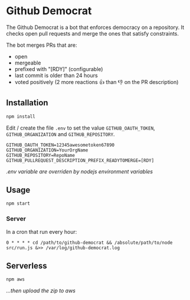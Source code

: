 Github Democrat
===============

The Github Democrat is a bot that enforces democracy on a repository.
It checks open pull requests and merge the ones that satisfy constraints.

The bot merges PRs that are:
  - open
  - mergeable
  - prefixed with "[RDY]" (configurable)
  - last commit is older than 24 hours
  - voted positively (2 more reactions :+1: than :-1: on the PR description)


## Installation

```bash
npm install
```

Edit / create the file `.env` to set the value `GITHUB_OAUTH_TOKEN`, `GITHUB_ORGANIZATION` and `GITHUB_REPOSITORY`.
```
GITHUB_OAUTH_TOKEN=12345awesometoken67890
GITHUB_ORGANIZATION=YourOrgName
GITHUB_REPOSITORY=RepoName
GITHUB_PULLREQUEST_DESCRIPTION_PREFIX_READYTOMERGE=[RDY]
```

*.env variable are overriden by nodejs environment variables*


## Usage

```bash
npm start
```

### Server

In a cron that run every hour:

```
0 * * * * cd /path/to/github-democrat && /absolute/path/to/node src/run.js &>> /var/log/github-democrat.log
```

## Serverless

```bash
npm aws
```

*...then upload the zip to aws*
